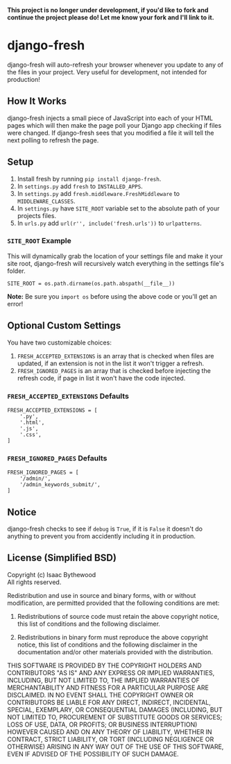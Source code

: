 **This project is no longer under development, if you'd like to fork and continue the project please do! Let me know your fork and I'll link to it.**

# django-fresh

django-fresh will auto-refresh your browser whenever you update to any of the
files in your project. Very useful for development, not intended for
production!


## How It Works

django-fresh injects a small piece of JavaScript into each of your HTML pages
which will then make the page poll your Django app checking if files were
changed. If django-fresh sees that you modified a file it will tell the next
polling to refresh the page.


## Setup

 1. Install fresh by running `pip install django-fresh`.
 2. In `settings.py` add `fresh` to `INSTALLED_APPS`.
 3. In `settings.py` add `fresh.middleware.FreshMiddleware` to `MIDDLEWARE_CLASSES`.
 4. In `settings.py` have `SITE_ROOT` variable set to the absolute path of your projects files.
 5. In `urls.py` add `url(r'', include('fresh.urls'))` to `urlpatterns`.

### `SITE_ROOT` Example

This will dynamically grab the location of your settings file and make it your
site root, django-fresh will recursively watch everything in the settings file's
folder.

    SITE_ROOT = os.path.dirname(os.path.abspath(__file__))

**Note:** Be sure you `import os` before using the above code or you'll get an
error!


## Optional Custom Settings

You have two customizable choices:

 1. `FRESH_ACCEPTED_EXTENSIONS` is an array that is checked when files are updated, if an extension is not in the list it won't trigger a refresh.
 2. `FRESH_IGNORED_PAGES` is an array that is checked before injecting the refresh code, if page in list it won't have the code injected. 

### `FRESH_ACCEPTED_EXTENSIONS` Defaults

    FRESH_ACCEPTED_EXTENSIONS = [
        '.py',
        '.html',
        '.js',
        '.css',
    ]

### `FRESH_IGNORED_PAGES` Defaults

    FRESH_IGNORED_PAGES = [
        '/admin/',
        '/admin_keywords_submit/',
    ]


## Notice

django-fresh checks to see if `debug` is `True`, if it is `False` it doesn't do
anything to prevent you from accidently including it in production.


## License (Simplified BSD)

Copyright (c) Isaac Bythewood  
All rights reserved.

Redistribution and use in source and binary forms, with or without
modification, are permitted provided that the following conditions are met:

1. Redistributions of source code must retain the above copyright notice,
   this list of conditions and the following disclaimer.

2. Redistributions in binary form must reproduce the above copyright notice,
   this list of conditions and the following disclaimer in the documentation
   and/or other materials provided with the distribution.

THIS SOFTWARE IS PROVIDED BY THE COPYRIGHT HOLDERS AND CONTRIBUTORS "AS IS" AND
ANY EXPRESS OR IMPLIED WARRANTIES, INCLUDING, BUT NOT LIMITED TO, THE IMPLIED
WARRANTIES OF MERCHANTABILITY AND FITNESS FOR A PARTICULAR PURPOSE ARE
DISCLAIMED. IN NO EVENT SHALL THE COPYRIGHT OWNER OR CONTRIBUTORS BE LIABLE FOR
ANY DIRECT, INDIRECT, INCIDENTAL, SPECIAL, EXEMPLARY, OR CONSEQUENTIAL DAMAGES
(INCLUDING, BUT NOT LIMITED TO, PROCUREMENT OF SUBSTITUTE GOODS OR SERVICES;
LOSS OF USE, DATA, OR PROFITS; OR BUSINESS INTERRUPTION) HOWEVER CAUSED AND
ON ANY THEORY OF LIABILITY, WHETHER IN CONTRACT, STRICT LIABILITY, OR TORT
(INCLUDING NEGLIGENCE OR OTHERWISE) ARISING IN ANY WAY OUT OF THE USE OF THIS
SOFTWARE, EVEN IF ADVISED OF THE POSSIBILITY OF SUCH DAMAGE.
